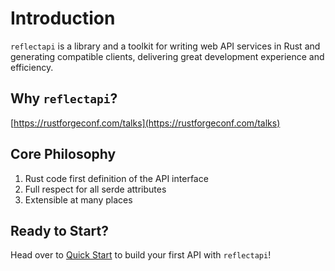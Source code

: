 # Introduction

`reflectapi` is a library and a toolkit for writing web API services in Rust and generating compatible clients, delivering great development experience and efficiency.

## Why `reflectapi`?

[https://rustforgeconf.com/talks](https://rustforgeconf.com/talks)

## Core Philosophy

1. Rust code first definition of the API interface
2. Full respect for all serde attributes
3. Extensible at many places

## Ready to Start?

Head over to [Quick Start](./getting-started/quick-start.md) to build your first API with `reflectapi`!
